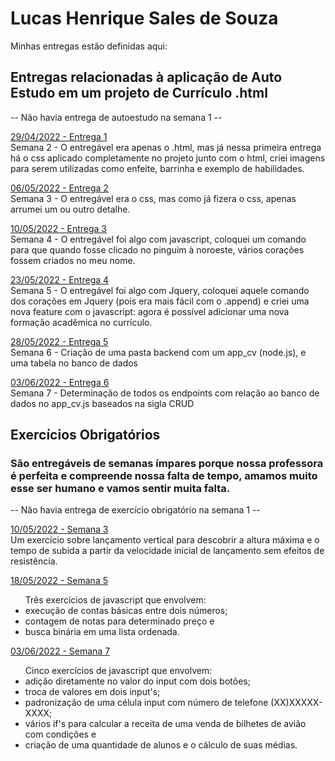# Lucas Henrique Sales de Souza
Minhas entregas estão definidas aqui:

## Entregas relacionadas à aplicação de Auto Estudo em um projeto de Currículo .html
-- Não havia entrega de autoestudo na semana 1 --

<a href="https://github.com/Lukovsk/modulo2/tree/main/03_AUT_EST_ENTREGA/Semana%202"> 29/04/2022 - Entrega 1 </a> <br />
Semana 2 - O entregável era apenas o .html, mas já nessa primeira entrega há o css aplicado completamente no projeto junto com o html, criei imagens para serem utilizadas como enfeite, barrinha e exemplo de habilidades.

<a href="https://github.com/Lukovsk/modulo2/tree/main/03_AUT_EST_ENTREGA/Semana%203"> 06/05/2022 - Entrega 2 </a> <br />
Semana 3 - O entregável era o css, mas como já fizera o css, apenas arrumei um ou outro detalhe.

<a href="https://github.com/Lukovsk/modulo2/tree/main/03_AUT_EST_ENTREGA/Semana%204"> 10/05/2022 - Entrega 3 </a> <br />
Semana 4 - O entregável foi algo com javascript, coloquei um comando para que quando fosse clicado no pinguim à noroeste, vários corações fossem criados no meu nome.

<a href="https://github.com/Lukovsk/modulo2/tree/main/03_AUT_EST_ENTREGA/Semana%205"> 23/05/2022 - Entrega 4 </a> <br />
Semana 5 - O entregável foi algo com Jquery, coloquei aquele comando dos corações em Jquery (pois era mais fácil com o .append) e criei uma nova feature com o javascript: agora é possível adicionar uma nova formação acadêmica no currículo.

<a href="https://github.com/Lukovsk/modulo2/tree/main/03_AUT_EST_ENTREGA/Semana%206"> 28/05/2022 - Entrega 5 </a> <br />
Semana 6 - Criação de uma pasta backend com um app_cv (node.js), e uma tabela no banco de dados

<a href="https://github.com/Lukovsk/modulo2/tree/main/03_AUT_EST_ENTREGA/Semana%207"> 03/06/2022 - Entrega 6 </a> <br />
Semana 7 - Determinação de todos os endpoints com relação ao banco de dados no app_cv.js baseados na sigla CRUD




## Exercícios Obrigatórios 
<h3> São entregáveis de semanas ímpares porque nossa professora é perfeita e compreende nossa falta de tempo, amamos muito esse ser humano e vamos sentir muita falta. </h3>
-- Não havia entrega de exercício obrigatório na semana 1 --

<a href="https://github.com/Lukovsk/modulo2/tree/main/04_AUT_EST_EX_OBRIGATORIOS/Semana%203"> 10/05/2022 - Semana 3 </a> <br /> 
Um exercício sobre lançamento vertical para descobrir a altura máxima e o tempo de subida a partir da velocidade inicial de lançamento sem efeitos de resistência.

<a href="https://github.com/Lukovsk/modulo2/tree/main/04_AUT_EST_EX_OBRIGATORIOS/Semana%205"> 18/05/2022 - Semana 5 </a> <br />
<ul>Três exercícios de javascript que envolvem:
    <li> execução de contas básicas entre dois números; </li>
    <li> contagem de notas para determinado preço e </li> 
    <li> busca binária em uma lista ordenada. </li>
</ul>

<a href="https://github.com/Lukovsk/modulo2/tree/main/04_AUT_EST_EX_OBRIGATORIOS/Semana%207"> 03/06/2022 - Semana 7 </a> <br />
<ul> Cinco exercícios de javascript que envolvem:
    <li> adição diretamente no valor do input com dois botões; </li>
    <li> troca de valores em dois input's; </li>
    <li> padronização de uma célula input com número de telefone (XX)XXXXX-XXXX; </li>
    <li> vários if's para calcular a receita de uma venda de bilhetes de avião com condições e</li>
    <li> criação de uma quantidade de alunos e o cálculo de suas médias. </li>
</ul>